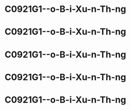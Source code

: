 # C0921G1--o-B-i-Xu-n-Th-ng
# C0921G1--o-B-i-Xu-n-Th-ng
# C0921G1--o-B-i-Xu-n-Th-ng
# C0921G1--o-B-i-Xu-n-Th-ng
# C0921G1--o-B-i-Xu-n-Th-ng
